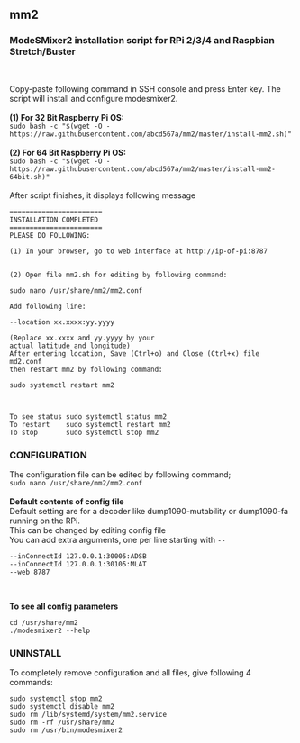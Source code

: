 ## mm2
### ModeSMixer2 installation script for RPi 2/3/4 and Raspbian Stretch/Buster 
</br>

Copy-paste following command in SSH console and press Enter key. The script will install and configure modesmixer2. </br></br>
**(1) For 32 Bit Raspberry Pi OS:** </br>
`sudo bash -c "$(wget -O - https://raw.githubusercontent.com/abcd567a/mm2/master/install-mm2.sh)" `</br></br>
**(2) For 64 Bit Raspberry Pi OS:** </br>
`sudo bash -c "$(wget -O - https://raw.githubusercontent.com/abcd567a/mm2/master/install-mm2-64bit.sh)" ` </br></br>
After script finishes, it displays following message
```
=======================
INSTALLATION COMPLETED
=======================
PLEASE DO FOLLOWING:

(1) In your browser, go to web interface at http://ip-of-pi:8787


(2) Open file mm2.sh for editing by following command:

sudo nano /usr/share/mm2/mm2.conf

Add following line: 

--location xx.xxxx:yy.yyyy 

(Replace xx.xxxx and yy.yyyy by your 
actual latitude and longitude) 
After entering location, Save (Ctrl+o) and Close (Ctrl+x) file md2.conf 
then restart mm2 by following command: 

sudo systemctl restart mm2



To see status sudo systemctl status mm2
To restart    sudo systemctl restart mm2
To stop       sudo systemctl stop mm2
```

### CONFIGURATION </br>
The configuration file can be edited by following command; </br>
`sudo nano /usr/share/mm2/mm2.conf ` </br></br>
**Default contents of config file**</br>
Default setting are for a decoder like dump1090-mutability or dump1090-fa running on the RPi. </br>
This can be changed by editing config file</br>
You can add extra arguments, one per line starting with `--` </br>
```
--inConnectId 127.0.0.1:30005:ADSB
--inConnectId 127.0.0.1:30105:MLAT
--web 8787

```
</br>

**To see all config parameters** </br>
```
cd /usr/share/mm2
./modesmixer2 --help
```

### UNINSTALL </br>
To completely remove configuration and all files, give following 4 commands:
```
sudo systemctl stop mm2 
sudo systemctl disable mm2 
sudo rm /lib/systemd/system/mm2.service 
sudo rm -rf /usr/share/mm2 
sudo rm /usr/bin/modesmixer2
```
